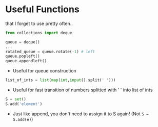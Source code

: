 # Useful Functions
that I forget to use pretty often..

```Python
from collections import deque

queue = deque()
...
rotated_queue = queue.rotate(-1) # left
queue.popleft()
queue.appendleft()
```
- Useful for queue construction

```Python
list_of_ints = list(map(int,input().split(' ')))
```
- Useful for fast transition of numbers splitted with ' ' into list of ints

```Python
S = set()
S.add('element')
```
- Just like append, you don't need to assign it to S again! (Not `S = S.add(e)`)
